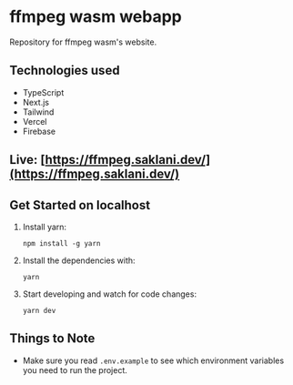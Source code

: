 # ffmpeg wasm webapp

Repository for ffmpeg wasm's website.

## Technologies used

- TypeScript
- Next.js
- Tailwind
- Vercel
- Firebase

## Live: [https://ffmpeg.saklani.dev/](https://ffmpeg.saklani.dev/)

## Get Started on localhost

1. Install yarn:

   ```
   npm install -g yarn
   ```

2. Install the dependencies with:

   ```
   yarn
   ```

3. Start developing and watch for code changes:

   ```
   yarn dev
   ```

## Things to Note

- Make sure you read `.env.example` to see which environment variables you need to run the project.
